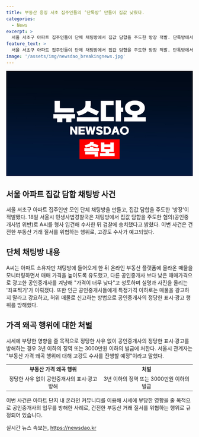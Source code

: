```yaml
---
title: 부동산 응징 서초 집주인들의 ‘단톡방’ 만들어 집값 낮췄다.
categories:
  - News
excerpt: >
  서울 서초구 아파트 집주인들이 단체 채팅방에서 집값 담합을 주도한 방장 적발. 단톡방에서 매물 가격 조작하고, 공인중개사들을 강요하며 건전한 부동산 거래 질서를 위협. 채팅방에서는 공인중개사들을 겨냥해 가격을 비판하고, 허위 매물로 신고하여 압박까지 가했다. 서울시 민생사법경찰국은 수사 후 A씨를 검찰에 송치, 고강도 수사를 예고. 공인중개사법 위반으로 3년 이하의 징역 또는 3000만원 이하의 벌금 처벌될 수 있다.
feature_text: >
  서울 서초구 아파트 집주인들이 단체 채팅방에서 집값 담합을 주도한 방장 적발. 단톡방에서 매물 가격 조작하고, 공인중개사들을 강요하며 건전한 부동산 거래 질서를 위협. 채팅방에서는 공인중개사들을 겨냥해 가격을 비판하고, 허위 매물로 신고하여 압박까지 가했다. 서울시 민생사법경찰국은 수사 후 A씨를 검찰에 송치, 고강도 수사를 예고. 공인중개사법 위반으로 3년 이하의 징역 또는 3000만원 이하의 벌금 처벌될 수 있다.
image: '/assets/img/newsdao_breakingnews.jpg'
---
```


<p><img src="/assets/img/newsdao_breakingnews.jpg" alt="cryptoinkorea 속보" /></p>

<h2 data-ke-size="size26">서울 아파트 집값 담합 채팅방 사건</h2>

<p data-ke-size="size16">서울 서초구 아파트 집주인만 모인 단체 채팅방을 만들고, 집값 담합을 주도한 '방장'이 적발됐다. 18일 서울시 민생사법경찰국은 채팅방에서 집값 담합을 주도한 혐의(공인중개사법 위반)로 A씨를 형사 입건해 수사한 뒤 검찰에 송치했다고 밝혔다. 이번 사건은 건전한 부동산 거래 질서를 위협하는 행위로, 고강도 수사가 예고되었다.</p>

<h2 data-ke-size="size26">단체 채팅방 내용</h2>

<p data-ke-size="size16">A씨는 아파트 소유자만 채팅방에 들어오게 한 뒤 온라인 부동산 플랫폼에 올라온 매물을 모니터링하면서 매매 가격을 높이도록 유도했고, 다른 공인중개사 보다 낮은 매매가격으로 광고한 공인중개사를 겨냥해 "가격이 너무 낮다"고 성토하며 실명과 사진을 올리는 '좌표찍기'가 이뤄졌다. 또한 인근 공인중개사들에게 특정가격 이하로는 매물을 광고하지 말라고 강요하고, 허위 매물로 신고하는 방법으로 공인중개사의 정당한 표시·광고 행위를 방해했다.</p>

<h2 data-ke-size="size26">가격 왜곡 행위에 대한 처벌</h2>

<p data-ke-size="size16">시세에 부당한 영향을 줄 목적으로 정당한 사유 없이 공인중개사의 정당한 표시·광고를 방해하는 경우 3년 이하의 징역 또는 3000만원 이하의 벌금에 처한다. 서울시 관계자는 "부동산 가격 왜곡 행위에 대해 고강도 수사를 진행할 예정"이라고 말했다.</p>

<table>
    <tr>
        <td style="text-align: center; height: 17px;"><b>부동산 가격 왜곡 행위</b></td>
        <td style="text-align: center; height: 17px;"><b>처벌</b></td>
    </tr>
    <tr>
        <td style="text-align: center; height: 17px;">정당한 사유 없이 공인중개사의 표시·광고 방해</td>
        <td style="text-align: center; height: 17px;">3년 이하의 징역 또는 3000만원 이하의 벌금</td>
    </tr>
</table>

<p data-ke-size="size16">이번 사건은 아파트 단지 내 온라인 커뮤니티를 이용해 시세에 부당한 영향을 줄 목적으로 공인중개사의 업무를 방해한 사례로, 건전한 부동산 거래 질서를 위협하는 행위로 규정되어 있습니다.</p>
실시간 뉴스 속보는, <a href="https://newsdao.kr" rel="dofollow">https://newsdao.kr</a>


